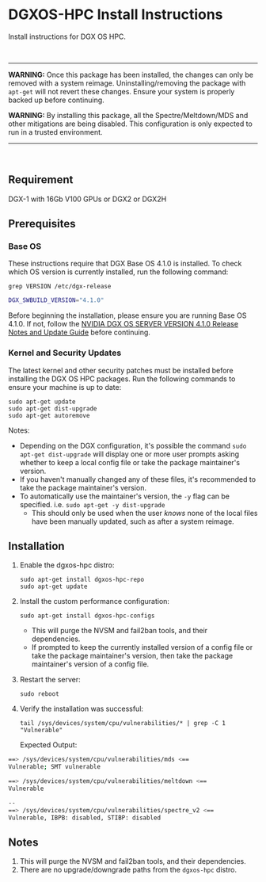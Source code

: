 # DGXOS-HPC Install Instructions

Install instructions for DGX OS HPC.

<br>

---
**WARNING:** Once this package has been installed, the changes can only be removed with a system reimage. Uninstalling/removing the package with `apt-get` will not revert these changes. Ensure your system is properly backed up before continuing.

**WARNING:** By installing this package, all the Spectre/Meltdown/MDS and other mitigations are being disabled. This configuration is only expected to run in a trusted environment.

---
<br>

## Requirement
DGX-1 with 16Gb V100 GPUs or DGX2 or DGX2H
  

## Prerequisites
### Base OS
These instructions require that DGX Base OS 4.1.0 is installed. To check which OS version is currently installed, run the following command:  

`grep VERSION /etc/dgx-release`  
```bash
DGX_SWBUILD_VERSION="4.1.0"
```

Before beginning the installation, please ensure you are running Base OS 4.1.0. If not, follow the [NVIDIA DGX OS SERVER VERSION 4.1.0 Release Notes and Update Guide](https://docs.nvidia.com/dgx/pdf/DGX-OS-server-4.1.0-relnotes-update-guide.pdf) before continuing.

### Kernel and Security Updates
The latest kernel and other security patches must be installed before installing the DGX OS HPC packages. Run the following commands to ensure your machine is up to date: 

`sudo apt-get update`  
`sudo apt-get dist-upgrade`  
`sudo apt-get autoremove`

Notes: 
 * Depending on the DGX configuration, it's possible the command `sudo apt-get dist-upgrade` will display one or more user prompts asking whether to keep a local config file or take the package maintainer's version. 
 * If you haven't manually changed any of these files, it's recommended to take the package maintainer's version.
 * To automatically use the maintainer's version, the `-y` flag can be specified. i.e. `sudo apt-get -y dist-upgrade`
   * This should only be used when the user *knows* none of the local files have been manually updated, such as after a system reimage.

## Installation

1. Enable the dgxos-hpc distro:  

   `sudo apt-get install dgxos-hpc-repo`  
   `sudo apt-get update`
2. Install the custom performance configuration:  

   `sudo apt-get install dgxos-hpc-configs`  
   
   * This will purge the NVSM and fail2ban tools, and their dependencies. 
   * If prompted to keep the currently installed version of a config file or take the package maintainer's version, then take the package maintainer's version of a config file.
3. Restart the server:  

   `sudo reboot`
4. Verify the installation was successful:  

   `tail /sys/devices/system/cpu/vulnerabilities/* | grep -C 1 "Vulnerable"`  

   Expected Output:
```bash
==> /sys/devices/system/cpu/vulnerabilities/mds <==
Vulnerable; SMT vulnerable

==> /sys/devices/system/cpu/vulnerabilities/meltdown <==
Vulnerable

--
==> /sys/devices/system/cpu/vulnerabilities/spectre_v2 <==
Vulnerable, IBPB: disabled, STIBP: disabled
```

## Notes

1. This will purge the NVSM and fail2ban tools, and their dependencies.
2. There are no upgrade/downgrade paths from the `dgxos-hpc` distro.

